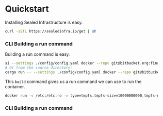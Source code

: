 # Quickstart

Installing Sealed Infrastructure is easy.

```bash
curl -sSfL https://sealedinfra.io/get | sh
```

### CLI Building a run command


Building a run command is easy.

```bash
si --settings ./config/config.yaml docker --repo git@bitbucket.org:financialpayments/tupay.git --branch "origin/eol/upgrade" build  
# Or from the source directory:
cargo run -- --settings ./config/config.yaml docker --repo git@bitbucket.org:financialpayments/tupay.git --branch "origin/eol/upgrade" build
```

This `build` command gives us a run command we can use to run the container.

```bash
docker run -v /etc:/etc:ro -v type=tmpfs,tmpfs-size=10000000000,tmpfs-mode=0777:/app,destination=/app:ro -e HOME=/app tupay:latest
```

### CLI Building a run command

